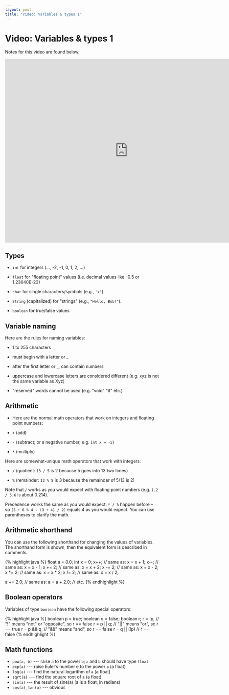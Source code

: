```yaml
---
layout: post
title: "Video: Variables & types 1"
---
```


# Video: Variables & types 1

Notes for this video are found below.

<div style="text-align: center">
<iframe src="http://player.vimeo.com/video/58274935?title=0&amp;byline=0&amp;portrait=0&amp;color=ffffff" width="800" height="600" frameborder="0" webkitAllowFullScreen mozallowfullscreen allowFullScreen></iframe>
</div>

## Types

- `int` for integers (..., -2, -1, 0, 1, 2, ...)

- `float` for "floating point" values (i.e. decimal values like -0.5 or 1.23040E-23)

- `char` for single characters/symbols (e.g., `'x'`).

- `String` (capitalized) for "strings" (e.g., `"Hello, Bob!"`).

- `boolean` for true/false values

## Variable naming

Here are the rules for naming variables:

- 1 to 255 characters

- must begin with a letter or _

- after the first letter or _, can contain numbers

- uppercase and lowercase letters are considered different (e.g. xyz is not the same variable as Xyz)

- "reserved" words cannot be used (e.g. "void" "if" etc.)

## Arithmetic

- Here are the normal math operators that work on integers and floating point numbers:

- `+` (add)

- `-` (subtract; or a negative number, e.g. `int x = -5`)

- `*` (multiply)

Here are somewhat-unique math operators that work with integers:

- `/` (quotient: `13 / 5` is 2 because 5 goes into 13 two times)

- `%` (remainder: `13 % 5` is 3 because the remainder of 5/13 is 2)

Note that `/` works as you would expect with floating point numbers
(e.g. `1.2 / 5.6` is about 0.214).

Precedence works the same as you would expect: `* / %` happen before
`+ -` so `(5 + 6 % 4 - (3 + 4) / 2)` equals 4 as you would expect. You
can use parentheses to clarify the math.

## Arithmetic shorthand

You can use the following shorthand for changing the values of
variables. The shorthand form is shown, then the equivalent form is
described in comments.

{% highlight java %}
float a = 0.0;
int x = 0;
x++;            // same as: x = x + 1;
x--;            // same as: x = x - 1;
x += 2;         // same as: x = x + 2;
x -= 2;         // same as: x = x - 2;
x *= 2;         // same as: x = x * 2;
x /= 2;         // same as: x = x / 2;
    
a += 2.0;       // same as: a = a + 2.0;
// etc.
{% endhighlight %}

## Boolean operators

Variables of type `boolean` have the following special operators:

{% highlight java %}
boolean p = true;
boolean q = false;
boolean r;
r = !p;        // "!" means "not" or "opposite", so r == false
r = p || q;    // "||" means "or", so r == true
r = p && q;    // "&&" means "and", so r == false
r = q || (!p)  // r == false
{% endhighlight %}

## Math functions

- `pow(a, b)` --- raise `a` to the power `b`; `a` and `b` should have type `float`
- `exp(a)` --- raise Euler’s number e to the power `a` (a float)
- `log(a)` --- find the natural logarithm of `a` (a float)
- `sqrt(a)` --- find the square root of `a` (a float)
- `sin(a)` --- the result of sine(a) (a is a float, in radians)
- `cos(a)`, `tan(a)` --- obvious

